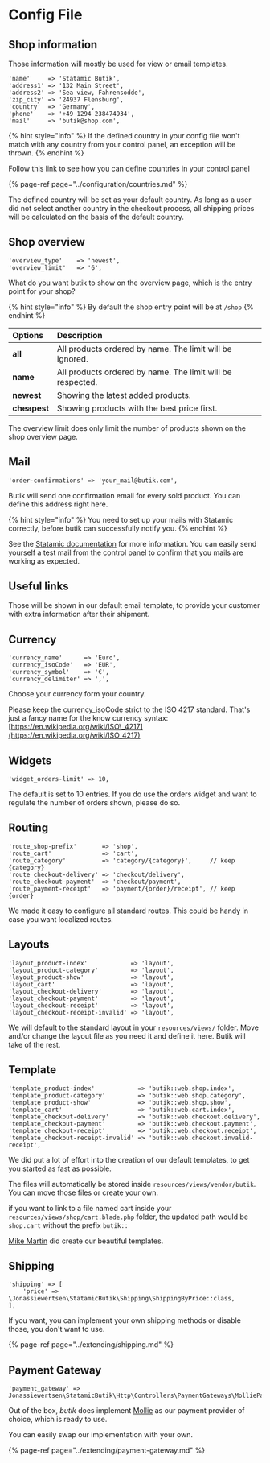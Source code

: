 # Config File

## Shop information

Those information will mostly be used for view or email templates.

```text
'name'     => 'Statamic Butik',
'address1' => '132 Main Street',
'address2' => 'Sea view, Fahrensodde', 
'zip_city' => '24937 Flensburg',
'country'  => 'Germany',
'phone'    => '+49 1294 238474934',
'mail'     => 'butik@shop.com',
```

{% hint style="info" %}
If the defined country in your config file won't match with any country from your control panel, an exception will be thrown.
{% endhint %}

Follow this link to see how you can define countries in your control panel

{% page-ref page="../configuration/countries.md" %}

The defined country will be set as your default country. As long as a user did not select another country in the checkout process, all shipping prices will be calculated on the basis of the default country.

## Shop overview

```text
'overview_type'    => 'newest',
'overview_limit'   => '6',
```

What do you want butik to show on the overview page, which is the entry point for your shop?

{% hint style="info" %}
By default the shop entry point will be at `/shop`
{% endhint %}

| Options | Description |
| :--- | :--- |
| **all** | All products ordered by name. The limit will be ignored. |
| **name** | All products ordered by name. The limit will be respected. |
| **newest** | Showing the latest added products. |
| **cheapest** | Showing products with the best price first. |

The overview limit does only limit the number of products shown on the shop overview page.

## Mail

```text
'order-confirmations' => 'your_mail@butik.com',
```

Butik will send one confirmation email for every sold product. You can define this address right here.

{% hint style="info" %}
You need to set up your mails with Statamic correctly, before butik can successfully notify you. 
{% endhint %}

 See the [Statamic documentation](https://statamic.dev/email) for more information. You can easily send yourself a test mail from the control panel to confirm that you mails are working as expected.

##  Useful links

Those will be shown in our default email template, to provide your customer with extra information after their shipment. 

## Currency

```text
'currency_name'      => 'Euro',
'currency_isoCode'   => 'EUR',
'currency_symbol'    => '€',
'currency_delimiter' => ',',
```

Choose your currency form your country. 

Please keep the currency\_isoCode strict to the ISO 4217 standard. That's just a fancy name for the know currency syntax:  
[https://en.wikipedia.org/wiki/ISO\_4217](https://en.wikipedia.org/wiki/ISO_4217)  


## Widgets

```text
'widget_orders-limit' => 10,
```

 The default is set to 10 entries. If you do use the orders widget and want to regulate the number of orders shown, please do so. 

## Routing

```text
'route_shop-prefix'       => 'shop',                      
'route_cart'              => 'cart',            
'route_category'          => 'category/{category}',     // keep {category}         
'route_checkout-delivery' => 'checkout/delivery',          
'route_checkout-payment'  => 'checkout/payment',           
'route_payment-receipt'   => 'payment/{order}/receipt', // keep {order}
```

We made it easy to configure all standard routes. This could be handy in case you want localized routes.

##  Layouts

```text
'layout_product-index'            => 'layout',
'layout_product-category'         => 'layout',
'layout_product-show'             => 'layout',
'layout_cart'                     => 'layout',
'layout_checkout-delivery'        => 'layout',
'layout_checkout-payment'         => 'layout',
'layout_checkout-receipt'         => 'layout',
'layout_checkout-receipt-invalid' => 'layout',
```

 We will default to the standard layout in your `resources/views/` folder. Move and/or change the layout file as you need it and define it here. Butik will take of the rest.

## Template

```text
'template_product-index'            => 'butik::web.shop.index',
'template_product-category'         => 'butik::web.shop.category',
'template_product-show'             => 'butik::web.shop.show',
'template_cart'                     => 'butik::web.cart.index',
'template_checkout-delivery'        => 'butik::web.checkout.delivery',
'template_checkout-payment'         => 'butik::web.checkout.payment',
'template_checkout-receipt'         => 'butik::web.checkout.receipt',
'template_checkout-receipt-invalid' => 'butik::web.checkout.invalid-receipt',
```

We did put a lot of effort into the creation of our default templates, to get you started as fast as possible.

The files will automatically be stored inside `resources/views/vendor/butik`.   
You can move those files or create your own. 

if you want to link to a file named cart inside your `resources/views/shop/cart.blade.php` folder, the updated path would be `shop.cart` without the prefix `butik::`

 [Mike Martin](https://mike-martin.ca/) did create our beautiful templates.

## Shipping

```text
'shipping' => [
    'price' => \Jonassiewertsen\StatamicButik\Shipping\ShippingByPrice::class,
],
```

If you want, you can implement your own shipping methods or disable those, you don't want to use.

{% page-ref page="../extending/shipping.md" %}

## Payment Gateway

```text
'payment_gateway' => Jonassiewertsen\StatamicButik\Http\Controllers\PaymentGateways\MolliePaymentGateway::class,
```

Out of the box, _butik_ does implement [Mollie](www.mollie.com/en) as our payment provider of choice, which is ready to use. 

You can easily swap our implementation with your own.

{% page-ref page="../extending/payment-gateway.md" %}



